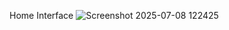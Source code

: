 Home Interface
![Screenshot 2025-07-08 122425](https://github.com/user-attachments/assets/12e0291e-12b7-408c-821e-2740e23f786e)
